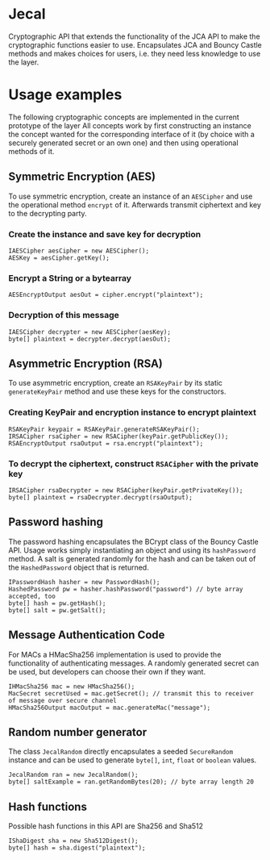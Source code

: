 # Jecal

Cryptographic API that extends the functionality of the JCA API to make the cryptographic functions easier to use.
Encapsulates JCA and Bouncy Castle methods and makes choices for users, i.e. they need less knowledge to use the layer.

# Usage examples

The following cryptographic concepts are implemented in the current prototype of the layer
All concepts work by first constructing an instance the concept wanted for the corresponding interface of it (by choice with a securely generated secret or an own one) and then using operational methods of it.

## Symmetric Encryption (AES)
To use symmetric encryption, create an instance of an `AESCipher` and use the operational method `encrypt` of it. Afterwards transmit ciphertext and key to the decrypting party.

### Create the instance and save key for decryption
```
IAESCipher aesCipher = new AESCipher();
AESKey = aesCipher.getKey();
```
### Encrypt a String or a bytearray
```
AESEncryptOutput aesOut = cipher.encrypt("plaintext");
```
### Decryption of this message
```
IAESCipher decrypter = new AESCipher(aesKey);
byte[] plaintext = decrypter.decrypt(aesOut); 
```
## Asymmetric Encryption (RSA)
  To use asymmetric encryption, create an `RSAKeyPair` by its static `generateKeyPair` method and use these keys for the constructors.
  
### Creating KeyPair and encryption instance to encrypt plaintext
```
RSAKeyPair keypair = RSAKeyPair.generateRSAKeyPair();
IRSACipher rsaCipher = new RSACipher(keyPair.getPublicKey());
RSAEncryptOutput rsaOutput = rsa.encrypt("plaintext");
```

### To decrypt the ciphertext, construct `RSACipher` with the private key
```
IRSACipher rsaDecrypter = new RSACipher(keyPair.getPrivateKey());
byte[] plaintext = rsaDecrypter.decrypt(rsaOutput);
```

## Password hashing
The password hashing encapsulates the BCrypt class of the Bouncy Castle API. Usage works simply instantiating an object and using its `hashPassword` method. A salt is generated randomly for the hash and can be taken out of the `HashedPassword` object that is returned.

```
IPasswordHash hasher = new PasswordHash();
HashedPassword pw = hasher.hashPassword("password") // byte array accepted, too
byte[] hash = pw.getHash();
byte[] salt = pw.getSalt();
```

## Message Authentication Code
For MACs a HMacSha256 implementation is used to provide the functionality of authenticating messages.
A randomly generated secret can be used, but developers can choose their own if they want.

```
IHMacSha256 mac = new HMacSha256();
MacSecret secretUsed = mac.getSecret(); // transmit this to receiver of message over secure channel
HMacSha256Output macOutput = mac.generateMac("message");
```

## Random number generator
The class `JecalRandom` directly encapsulates a seeded `SecureRandom` instance and can be used to generate `byte[]`, `int`, `float` or `boolean` values.

```
JecalRandom ran = new JecalRandom();
byte[] saltExample = ran.getRandomBytes(20); // byte array length 20
```

## Hash functions
Possible hash functions in this API are Sha256 and Sha512
```
IShaDigest sha = new Sha512Digest();
byte[] hash = sha.digest("plaintext"); 
```
